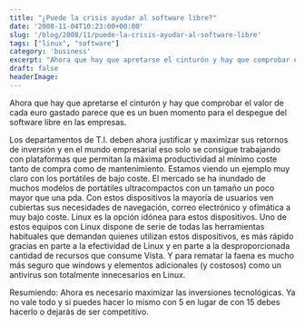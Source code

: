 ```yaml
---
title: "¿Puede la crisis ayudar al software libre?"
date: '2008-11-04T10:23:00+00:00'
slug: '/blog/2008/11/puede-la-crisis-ayudar-al-software-libre'
tags: ["linux", "software"]
category: 'business'
excerpt: "Ahora que hay que apretarse el cinturón y hay que comprobar el valor de cada euro gastado parece que es un buen momento para el despegue del software libre en las empresas.Los departamentos de T.I. d..."
draft: false
headerImage:
---
```

Ahora que hay que apretarse el cinturón y hay que comprobar el valor de cada euro gastado parece que es un buen momento para el despegue del software libre en las empresas.

Los departamentos de T.I. deben ahora justificar y maximizar sus retornos de inversión y en el mundo empresarial eso solo se consigue trabajando con plataformas que permitan la máxima productividad al mínimo coste tanto de compra como de mantenimiento. Estamos viendo un ejemplo muy claro con los portátiles de bajo coste. El mercado se ha inundado de muchos modelos de portátiles ultracompactos con un tamaño un poco mayor que una pda. Con estos dispositivos la mayoría de usuarios ven cubiertas sus necesidades de navegación, correo electrónico y ofimática a muy bajo coste. Linux es la opción idónea para estos dispositivos. Uno de estos equipos con Linux dispone de serie de todas las herramientas habituales que demandan quienes utilizan estos dispositivos, es más rápido gracias en parte a la efectividad de Linux y en parte a la desproporcionada cantidad de recursos que consume Vista. Y para rematar la faena es mucho más seguro que windows y elementos adicionales (y costosos) como un antivirus son totalmente innecesarios en Linux.



Resumiendo: Ahora es necesario maximizar las inversiones tecnológicas. Ya no vale todo y si puedes hacer lo mismo con 5 en lugar de con 15 debes hacerlo o dejarás de ser competitivo.
